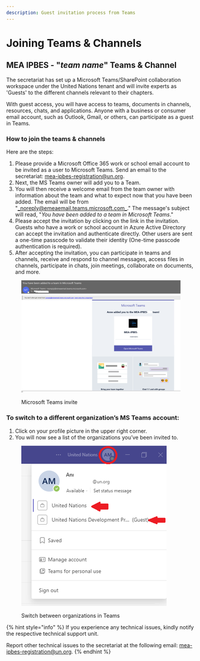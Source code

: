 ```yaml
---
description: Guest invitation process from Teams
---
```


# Joining Teams & Channels

## MEA IPBES - "_team name_" Teams & Channel

The secretariat has set up a Microsoft Teams/SharePoint collaboration workspace under the United Nations tenant and will invite experts as 'Guests' to the different channels relevant to their chapters.

With guest access, you will have access to teams, documents in channels, resources, chats, and applications. Anyone with a business or consumer email account, such as Outlook, Gmail, or others, can participate as a guest in Teams.

### How to join the teams & channels

Here are the steps:

1. Please provide a Microsoft Office 365 work or school email account to be invited as a user to Microsoft Teams. Send an email to the secretariat: [mea-ipbes-registration@un.org](mailto:mea-ipbes-registration@un.org).
2. Next, the MS Teams owner will add you to a Team.
3. You will then receive a welcome email from the team owner with information about the team and what to expect now that you have been added. The email will be from "[_noreply@emeaemail.teams.microsoft.com_](mailto:noreply@emeaemail.teams.microsoft.com)." The message's subject will read, "_You have been added to a team in Microsoft Teams_."
4. &#x20;Please accept the invitation by clicking on the link in the invitation. Guests who have a work or school account in Azure Active Directory can accept the invitation and authenticate directly. Other users are sent a one-time passcode to validate their identity (One-time passcode authentication is required).
5. After accepting the invitation, you can participate in teams and channels, receive and respond to channel messages, access files in channels, participate in chats, join meetings, collaborate on documents, and more.

<figure><img src="../../.gitbook/assets/MS teams email.png" alt=""><figcaption><p>Microsoft Teams invite</p></figcaption></figure>

### **To switch to a different organization’s MS Teams account:**

1. Click on your profile picture in the upper right corner.
2. You will now see a list of the organizations you’ve been invited to.

<figure><img src="../../.gitbook/assets/Switch.png" alt=""><figcaption><p>Switch between organizations in Teams</p></figcaption></figure>

{% hint style="info" %}
If you experience any technical issues, kindly notify the respective technical support unit.

Report other technical issues to the secretariat at the following email: [mea-ipbes-registration@un.org](mailto:mea-ipbes-registration@un.org).
{% endhint %}

